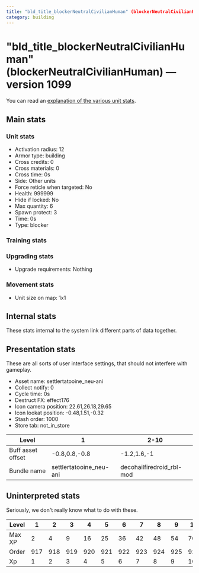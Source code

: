 ```yaml
---
title: "bld_title_blockerNeutralCivilianHuman" (blockerNeutralCivilianHuman)
category: building
---
```


# "bld_title_blockerNeutralCivilianHuman" (blockerNeutralCivilianHuman) — version 1099

You can read an [explanation  of the various unit stats](unitexplained.md).

## Main stats

### Unit stats

  * Activation radius: 12
  * Armor type: building
  * Cross credits: 0
  * Cross materials: 0
  * Cross time: 0s
  * Side: Other units
  * Force reticle when targeted: No
  * Health: 999999
  * Hide if locked: No
  * Max quantity: 6
  * Spawn protect: 3
  * Time: 0s
  * Type: blocker

### Training stats


### Upgrading stats

  * Upgrade requirements: Nothing

### Movement stats

  * Unit size on map: 1x1

## Internal stats

These stats internal to the system link different parts of data together.


## Presentation stats

These are all sorts of user interface settings, that should not interfere with gameplay.

  * Asset name: settlertatooine_neu-ani
  * Collect notify: 0
  * Cycle time: 0s
  * Destruct FX: effect176
  * Icon camera position: 22.61,26.18,29.65
  * Icon lookat position: -0.48,1.51,-0.32
  * Stash order: 1000
  * Store tab: not_in_store

|Level            |1                      |2-10                     |
|-----------------|-----------------------|-------------------------|
|Buff asset offset|-0.8,0.8,-0.8          |-1.2,1.6,-1              |
|Bundle name      |settlertatooine_neu-ani|decohailfiredroid_rbl-mod|


## Uninterpreted stats

Seriously, we don't really know what to do with these.

|Level |1  |2  |3  |4  |5  |6  |7  |8  |9  |10 |
|------|---|---|---|---|---|---|---|---|---|---|
|Max XP|2  |4  |9  |16 |25 |36 |42 |48 |54 |70 |
|Order |917|918|919|920|921|922|923|924|925|926|
|Xp    |1  |2  |3  |4  |5  |6  |7  |8  |9  |10 |


